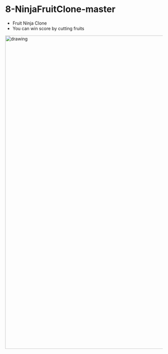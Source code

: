 # 8-NinjaFruitClone-master


- Fruit Ninja Clone 
- You can win score by cutting fruits
<img src="https://user-images.githubusercontent.com/88238748/160487559-5421efa1-7d54-4239-93dc-deb1d52d24f6.png" alt="drawing" style="width:1000px;"/>


